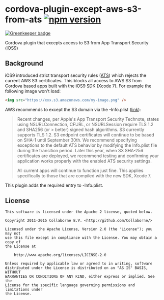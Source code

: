 # cordova-plugin-except-aws-s3-from-ats [![npm version](https://badge.fury.io/js/cordova-plugin-except-aws-s3-from-ats.svg)](http://badge.fury.io/js/cordova-plugin-except-aws-s3-from-ats)

[![Greenkeeper badge](https://badges.greenkeeper.io/Collaborne/cordova-plugin-except-aws-s3-from-ats.svg)](https://greenkeeper.io/)

Cordova plugin that excepts access to S3 from App Transport Security (iOS9)

## Background
iOS9 introduced strict transport security rules ([ATS](https://developer.apple.com/library/prerelease/ios/technotes/App-Transport-Security-Technote/)) which rejects the current AWS S3 certificates.
This blocks all access to AWS S3 from Cordova based apps built with the iOS9 SDK (Xcode 7). For example the following image won't load:
```html
<img src="https://xxx.s3.amazonaws.com/my-image.png" />
```

AWS recommends to except the S3 domain via the -Info.plist ([link](https://forums.aws.amazon.com/thread.jspa?threadID=215371)):

> Recent changes, per Apple's App Transport Security Technote, states using NSURLConnection, CFURL, or NSURLSession require TLS 1.2 and SHA256 (or > better) signed hash algorithms. S3 currently supports TLS 1.2. S3 endpoint certificates will continue to be based on SHA-1 until September 30th. We recommend specifying exceptions to the default ATS behavior by modifying the Info.plist file during the transition period. Later this year, when S3 SHA-256 certificates are deployed, we recommend testing and confirming your application works properly with the enabled ATS security settings.
> 
> All current apps will continue to function just fine. This applies specifically to those that are compiled with the new SDK, Xcode 7.

This plugin adds the required entry to -Info.plist.

## License

    This software is licensed under the Apache 2 license, quoted below.

    Copyright 2011-2015 Collaborne B.V. <http://github.com/Collaborne/>

    Licensed under the Apache License, Version 2.0 (the "License"); you may not
    use this file except in compliance with the License. You may obtain a copy of
    the License at

        http://www.apache.org/licenses/LICENSE-2.0

    Unless required by applicable law or agreed to in writing, software
    distributed under the License is distributed on an "AS IS" BASIS, WITHOUT
    WARRANTIES OR CONDITIONS OF ANY KIND, either express or implied. See the
    License for the specific language governing permissions and limitations under
    the License.
    